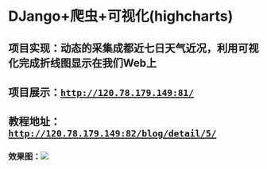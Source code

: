 # DJango+爬虫+可视化(highcharts)
## 项目实现：动态的采集成都近七日天气近况，利用可视化完成折线图显示在我们Web上
## 项目展示：[`http://120.78.179.149:81/`](http://120.78.179.149:81/)
## 教程地址：[`http://120.78.179.149:82/blog/detail/5/`](http://120.78.179.149:82/blog/detail/5/)
### 效果图：![](http://ozeejuj7r.bkt.clouddn.com/chart.png)
